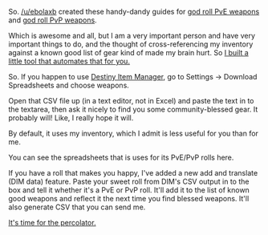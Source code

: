 So.  [/u/ebolaxb](https://www.reddit.com/user/ebolaxb) created these handy-dandy guides for [god roll PvE weapons](https://www.reddit.com/r/DestinyTheGame/comments/5nkjiy/pve_god_roll_quick_reference_guide/) and [god roll PvP weapons](https://www.reddit.com/r/DestinyTheGame/comments/5nk2o2/pvp_god_roll_quick_reference_guide/).

Which is awesome and all, but I am a very important person and have very important things to do, and the thought of cross-referencing my inventory against a known good list of gear kind of made my brain hurt.  So [I built a little tool that automates that for you.](https://48klocs.github.io/Percolator/)

So.  If you happen to use [Destiny Item Manager](https://destinyitemmanager.com/), go to Settings -> Download Spreadsheets and choose weapons.

Open that CSV file up (in a text editor, not in Excel) and paste the text in to the textarea, then ask it nicely to find you some community-blessed gear.  It probably will!  Like, I really hope it will.

By default, it uses my inventory, which I admit is less useful for you than for me.

You can see the spreadsheets that is uses for its PvE/PvP rolls here.

If you have a roll that makes you happy, I've added a new add and translate (DIM data) feature.  Paste your sweet roll from DIM's CSV output in to the box and tell it whether it's a PvE or PvP roll.  It'll add it to the list of known good weapons and reflect it the next time you find blessed weapons.  It'll also generate CSV that you can send me.

[It's time for the percolator.](https://www.youtube.com/watch?v=_UlhLd76IzQ)